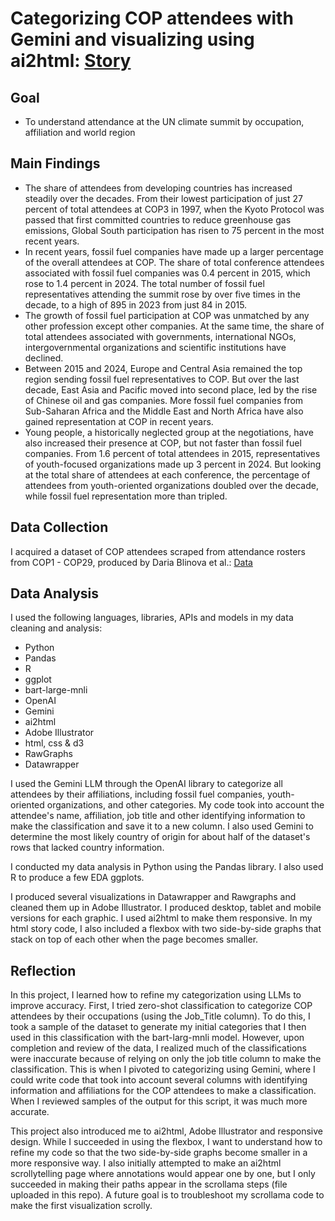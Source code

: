 # Categorizing COP attendees with Gemini and visualizing using ai2html: [Story](https://annikamcginnis.github.io/cop-attendees/)

## Goal
- To understand attendance at the UN climate summit by occupation, affiliation and world region

## Main Findings
- The share of attendees from developing countries has increased steadily over the decades. From their lowest participation of just 27 percent of total attendees at COP3 in 1997, when the Kyoto Protocol was passed that first committed countries to reduce greenhouse gas emissions, Global South participation has risen to 75 percent in the most recent years.
- In recent years, fossil fuel companies have made up a larger percentage of the overall attendees at COP. The share of total conference attendees associated with fossil fuel companies was 0.4 percent in 2015, which rose to 1.4 percent in 2024. The total number of fossil fuel representatives attending the summit rose by over five times in the decade, to a high of 895 in 2023 from just 84 in 2015.
- The growth of fossil fuel participation at COP was unmatched by any other profession except other companies. At the same time, the share of total attendees associated with governments, international NGOs, intergovernmental organizations and scientific institutions have declined.
- Between 2015 and 2024, Europe and Central Asia remained the top region sending fossil fuel representatives to COP. But over the last decade, East Asia and Pacific moved into second place, led by the rise of Chinese oil and gas companies. More fossil fuel companies from Sub-Saharan Africa and the Middle East and North Africa have also gained representation at COP in recent years.
- Young people, a historically neglected group at the negotiations, have also increased their presence at COP, but not faster than fossil fuel companies. From 1.6 percent of total attendees in 2015, representatives of youth-focused organizations made up 3 percent in 2024. But looking at the total share of attendees at each conference, the percentage of attendees from youth-oriented organizations doubled over the decade, while fossil fuel representation more than tripled.


## Data Collection
I acquired a dataset of COP attendees scraped from attendance rosters from COP1 - COP29, produced by Daria Blinova et al.: [Data](https://github.com/bagozzib/UNFCCC-Attendance-Data)


## Data Analysis
I used the following languages, libraries, APIs and models in my data cleaning and analysis: 
- Python
- Pandas
- R
- ggplot
- bart-large-mnli
- OpenAI
- Gemini
- ai2html
- Adobe Illustrator
- html, css & d3
- RawGraphs
- Datawrapper

I used the Gemini LLM through the OpenAI library to categorize all attendees by their affiliations, including fossil fuel companies, youth-oriented organizations, and other categories. My code took into account the attendee's name, affiliation, job title and other identifying information to make the classification and save it to a new column. I also used Gemini to determine the most likely country of origin for about half of the dataset's rows that lacked country information. 

I conducted my data analysis in Python using the Pandas library. I also used R to produce a few EDA ggplots. 

I produced several visualizations in Datawrapper and Rawgraphs and cleaned them up in Adobe Illustrator. I produced desktop, tablet and mobile versions for each graphic. I used ai2html to make them responsive. In my html story code, I also included a flexbox with two side-by-side graphs that stack on top of each other when the page becomes smaller. 


## Reflection

In this project, I learned how to refine my categorization using LLMs to improve accuracy. First, I tried zero-shot classification to categorize COP attendees by their occupations (using the Job_Title column). To do this, I took a sample of the dataset to generate my initial categories that I then used in this classification with the bart-larg-mnli model. However, upon completion and review of the data, I realized much of the classifications were inaccurate because of relying on only the job title column to make the classification. This is when I pivoted to categorizing using Gemini, where I could write code that took into account several columns with identifying information and affiliations for the COP attendees to make a classification. When I reviewed samples of the output for this script, it was much more accurate. 

This project also introduced me to ai2html, Adobe Illustrator and responsive design. While I succeeded in using the flexbox, I want to understand how to refine my code so that the two side-by-side graphs become smaller in a more responsive way. I also initially attempted to make an ai2html scrollytelling page where annotations would appear one by one, but I only succeeded in making their paths appear in the scrollama steps (file uploaded in this repo). A future goal is to troubleshoot my scrollama code to make the first visualization scrolly.

 

